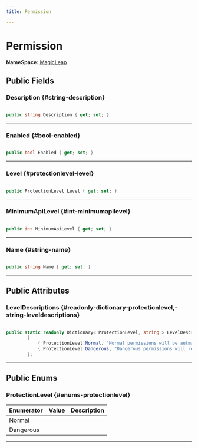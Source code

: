 ```yaml
---
title: Permission

---
```


# Permission



**NameSpace:** 
[MagicLeap](/versioned_docs/version-02-Aug-2023/unity-api/api/UnityEditor.XR.MagicLeap/UnityEditor.XR.MagicLeap.md) 








## Public Fields

### Description {#string-description}

```csharp

public string Description { get; set; }

```






-----------

### Enabled {#bool-enabled}

```csharp

public bool Enabled { get; set; }

```






-----------

### Level {#protectionlevel-level}

```csharp

public ProtectionLevel Level { get; set; }

```






-----------

### MinimumApiLevel {#int-minimumapilevel}

```csharp

public int MinimumApiLevel { get; set; }

```






-----------

### Name {#string-name}

```csharp

public string Name { get; set; }

```






-----------

## Public Attributes

### LevelDescriptions {#readonly-dictionary-protectionlevel,-string-leveldescriptions}

```csharp

public static readonly Dictionary< ProtectionLevel, string > LevelDescriptions = new Dictionary<ProtectionLevel, string>()
        {
            { ProtectionLevel.Normal, "Normal permissions will be autmatically granted at install time if included in AndroidManifest.xml." },
            { ProtectionLevel.Dangerous, "Dangerous permissions will require an additional runtime request from the app, and the user will have the option to deny the permission." }
        };

```






-----------

## Public Enums

### ProtectionLevel {#enums-protectionlevel}

| Enumerator | Value | Description |
| ---------- | ----- | ----------- |
| Normal | |   |
| Dangerous | |   |








-----------


